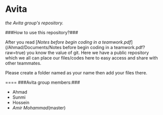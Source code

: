 Avita
=====
*the Avita group's repository.*

###How to use this repository?###

After you read [_Notes before begin coding in a teamwork.pdf_](/Ahmad/Documents/Notes before begin coding in a teamwork.pdf?raw=true) you know the value of git. Here we have a public repository which we all can place our files/codes here to easy access and share with other teammates.

Please create a folder named as your name then add your files there.


====
###Avita group members:###

- Ahmad
- Sunmi
- Hossein
- *Amir Mohammad*(master)
